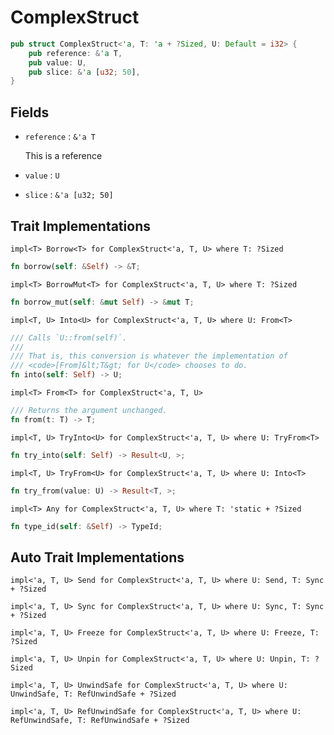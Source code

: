 # ComplexStruct

```rust
pub struct ComplexStruct<'a, T: 'a + ?Sized, U: Default = i32> {
	pub reference: &'a T,
	pub value: U,
	pub slice: &'a [u32; 50],
}
```



## Fields

- `reference` : `&'a T`

	This is a reference
- `value` : `U`
- `slice` : `&'a [u32; 50]`




## Trait Implementations

`impl<T> Borrow<T> for ComplexStruct<'a, T, U>
where
	T: ?Sized`

```rust
fn borrow(self: &Self) -> &T;
```

`impl<T> BorrowMut<T> for ComplexStruct<'a, T, U>
where
	T: ?Sized`

```rust
fn borrow_mut(self: &mut Self) -> &mut T;
```

`impl<T, U> Into<U> for ComplexStruct<'a, T, U>
where
	U: From<T>`

```rust
/// Calls `U::from(self)`.
/// 
/// That is, this conversion is whatever the implementation of
/// <code>[From]&lt;T&gt; for U</code> chooses to do.
fn into(self: Self) -> U;
```

`impl<T> From<T> for ComplexStruct<'a, T, U>`

```rust
/// Returns the argument unchanged.
fn from(t: T) -> T;
```

`impl<T, U> TryInto<U> for ComplexStruct<'a, T, U>
where
	U: TryFrom<T>`

```rust
fn try_into(self: Self) -> Result<U, >;
```

`impl<T, U> TryFrom<U> for ComplexStruct<'a, T, U>
where
	U: Into<T>`

```rust
fn try_from(value: U) -> Result<T, >;
```

`impl<T> Any for ComplexStruct<'a, T, U>
where
	T: 'static + ?Sized`

```rust
fn type_id(self: &Self) -> TypeId;
```



## Auto Trait Implementations

`impl<'a, T, U> Send for ComplexStruct<'a, T, U>
where
	U: Send,
	T: Sync + ?Sized`

`impl<'a, T, U> Sync for ComplexStruct<'a, T, U>
where
	U: Sync,
	T: Sync + ?Sized`

`impl<'a, T, U> Freeze for ComplexStruct<'a, T, U>
where
	U: Freeze,
	T: ?Sized`

`impl<'a, T, U> Unpin for ComplexStruct<'a, T, U>
where
	U: Unpin,
	T: ?Sized`

`impl<'a, T, U> UnwindSafe for ComplexStruct<'a, T, U>
where
	U: UnwindSafe,
	T: RefUnwindSafe + ?Sized`

`impl<'a, T, U> RefUnwindSafe for ComplexStruct<'a, T, U>
where
	U: RefUnwindSafe,
	T: RefUnwindSafe + ?Sized`



